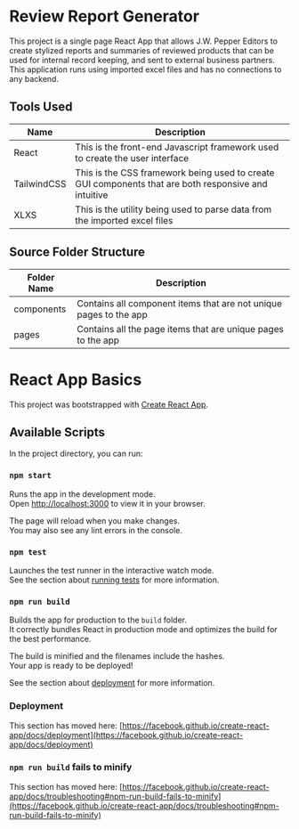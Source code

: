 # Review Report Generator

This project is a single page React App that allows J.W. Pepper Editors to create stylized reports and summaries of reviewed products that can be used for internal record keeping, and sent to external business partners. This application runs using imported excel files and has no connections to any backend.

## Tools Used

| Name | Description |
| --- | --- |
| React | This is the front-end Javascript framework used to create the user interface
| TailwindCSS | This is the CSS framework being used to create GUI components that are both responsive and intuitive
| XLXS | This is the utility being used to parse data from the imported excel files

## Source Folder Structure

| Folder Name | Description |
| --- | --- |
| components | Contains all component items that are not unique pages to the app
| pages | Contains all the page items that are unique pages to the app  


# React App Basics

This project was bootstrapped with [Create React App](https://github.com/facebook/create-react-app).

## Available Scripts

In the project directory, you can run:

### `npm start`

Runs the app in the development mode.\
Open [http://localhost:3000](http://localhost:3000) to view it in your browser.

The page will reload when you make changes.\
You may also see any lint errors in the console.

### `npm test`

Launches the test runner in the interactive watch mode.\
See the section about [running tests](https://facebook.github.io/create-react-app/docs/running-tests) for more information.

### `npm run build`

Builds the app for production to the `build` folder.\
It correctly bundles React in production mode and optimizes the build for the best performance.

The build is minified and the filenames include the hashes.\
Your app is ready to be deployed!

See the section about [deployment](https://facebook.github.io/create-react-app/docs/deployment) for more information.


### Deployment

This section has moved here: [https://facebook.github.io/create-react-app/docs/deployment](https://facebook.github.io/create-react-app/docs/deployment)

### `npm run build` fails to minify

This section has moved here: [https://facebook.github.io/create-react-app/docs/troubleshooting#npm-run-build-fails-to-minify](https://facebook.github.io/create-react-app/docs/troubleshooting#npm-run-build-fails-to-minify)

